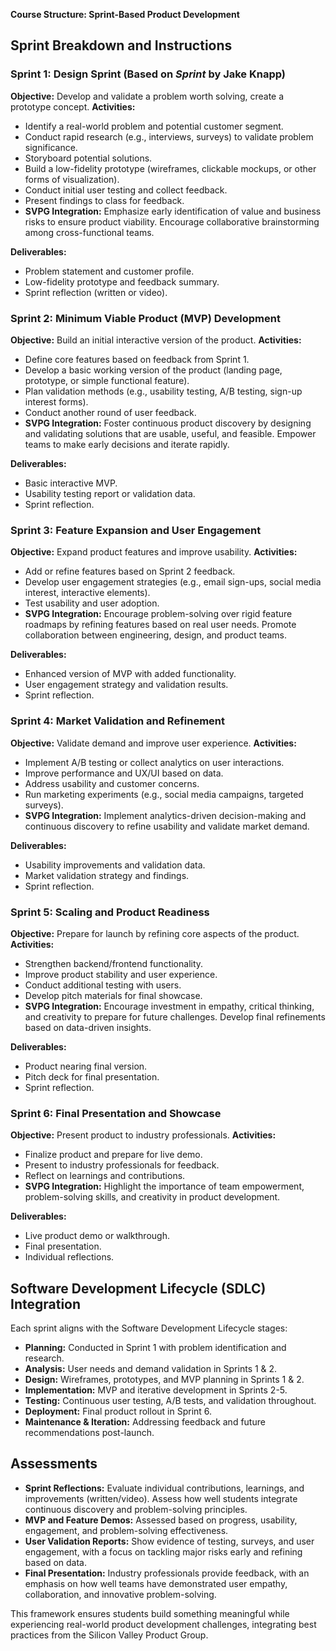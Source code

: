 **Course Structure: Sprint-Based Product Development**

## **Sprint Breakdown and Instructions**

### **Sprint 1: Design Sprint (Based on *Sprint* by Jake Knapp)**
**Objective:** Develop and validate a problem worth solving, create a prototype concept.
**Activities:**  
- Identify a real-world problem and potential customer segment.
- Conduct rapid research (e.g., interviews, surveys) to validate problem significance.
- Storyboard potential solutions.
- Build a low-fidelity prototype (wireframes, clickable mockups, or other forms of visualization).
- Conduct initial user testing and collect feedback.
- Present findings to class for feedback.
- **SVPG Integration:** Emphasize early identification of value and business risks to ensure product viability. Encourage collaborative brainstorming among cross-functional teams.

**Deliverables:**  
- Problem statement and customer profile.  
- Low-fidelity prototype and feedback summary.  
- Sprint reflection (written or video).

### **Sprint 2: Minimum Viable Product (MVP) Development**
**Objective:** Build an initial interactive version of the product.
**Activities:**  
- Define core features based on feedback from Sprint 1.
- Develop a basic working version of the product (landing page, prototype, or simple functional feature).
- Plan validation methods (e.g., usability testing, A/B testing, sign-up interest forms).
- Conduct another round of user feedback.
- **SVPG Integration:** Foster continuous product discovery by designing and validating solutions that are usable, useful, and feasible. Empower teams to make early decisions and iterate rapidly.

**Deliverables:**  
- Basic interactive MVP.  
- Usability testing report or validation data.  
- Sprint reflection.

### **Sprint 3: Feature Expansion and User Engagement**
**Objective:** Expand product features and improve usability.
**Activities:**  
- Add or refine features based on Sprint 2 feedback.
- Develop user engagement strategies (e.g., email sign-ups, social media interest, interactive elements).
- Test usability and user adoption.
- **SVPG Integration:** Encourage problem-solving over rigid feature roadmaps by refining features based on real user needs. Promote collaboration between engineering, design, and product teams.

**Deliverables:**  
- Enhanced version of MVP with added functionality.  
- User engagement strategy and validation results.  
- Sprint reflection.

### **Sprint 4: Market Validation and Refinement**
**Objective:** Validate demand and improve user experience.
**Activities:**  
- Implement A/B testing or collect analytics on user interactions.
- Improve performance and UX/UI based on data.
- Address usability and customer concerns.
- Run marketing experiments (e.g., social media campaigns, targeted surveys).
- **SVPG Integration:** Implement analytics-driven decision-making and continuous discovery to refine usability and validate market demand.

**Deliverables:**  
- Usability improvements and validation data.  
- Market validation strategy and findings.  
- Sprint reflection.

### **Sprint 5: Scaling and Product Readiness**
**Objective:** Prepare for launch by refining core aspects of the product.
**Activities:**  
- Strengthen backend/frontend functionality.
- Improve product stability and user experience.
- Conduct additional testing with users.
- Develop pitch materials for final showcase.
- **SVPG Integration:** Encourage investment in empathy, critical thinking, and creativity to prepare for future challenges. Develop final refinements based on data-driven insights.

**Deliverables:**  
- Product nearing final version.  
- Pitch deck for final presentation.  
- Sprint reflection.

### **Sprint 6: Final Presentation and Showcase**
**Objective:** Present product to industry professionals.
**Activities:**  
- Finalize product and prepare for live demo.
- Present to industry professionals for feedback.
- Reflect on learnings and contributions.
- **SVPG Integration:** Highlight the importance of team empowerment, problem-solving skills, and creativity in product development.

**Deliverables:**  
- Live product demo or walkthrough.  
- Final presentation.  
- Individual reflections.

## **Software Development Lifecycle (SDLC) Integration**
Each sprint aligns with the Software Development Lifecycle stages:
- **Planning:** Conducted in Sprint 1 with problem identification and research.
- **Analysis:** User needs and demand validation in Sprints 1 & 2.
- **Design:** Wireframes, prototypes, and MVP planning in Sprints 1 & 2.
- **Implementation:** MVP and iterative development in Sprints 2-5.
- **Testing:** Continuous user testing, A/B tests, and validation throughout.
- **Deployment:** Final product rollout in Sprint 6.
- **Maintenance & Iteration:** Addressing feedback and future recommendations post-launch.

## **Assessments**
- **Sprint Reflections:** Evaluate individual contributions, learnings, and improvements (written/video). Assess how well students integrate continuous discovery and problem-solving principles.
- **MVP and Feature Demos:** Assessed based on progress, usability, engagement, and problem-solving effectiveness.
- **User Validation Reports:** Show evidence of testing, surveys, and user engagement, with a focus on tackling major risks early and refining based on data.
- **Final Presentation:** Industry professionals provide feedback, with an emphasis on how well teams have demonstrated user empathy, collaboration, and innovative problem-solving.

This framework ensures students build something meaningful while experiencing real-world product development challenges, integrating best practices from the Silicon Valley Product Group.

